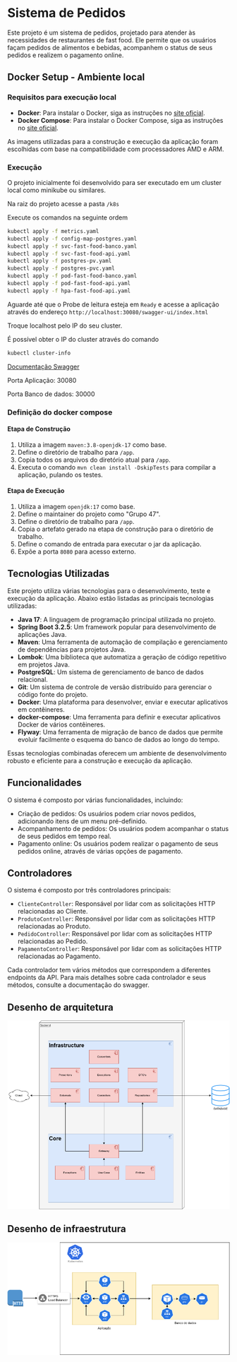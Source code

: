 # Sistema de Pedidos

Este projeto é um sistema de pedidos, projetado para atender às necessidades de restaurantes de fast food. Ele permite que os usuários façam pedidos de alimentos e bebidas, acompanhem o status de seus pedidos e realizem o pagamento online.

## Docker Setup - Ambiente local

### Requisitos para execução local

- **Docker**: Para instalar o Docker, siga as instruções no [site oficial](https://docs.docker.com/get-docker/).
- **Docker Compose**: Para instalar o Docker Compose, siga as instruções no [site oficial](https://docs.docker.com/compose/install/).

As imagens utilizadas para a construção e execução da aplicação foram escolhidas com base na compatibilidade com processadores AMD e ARM.

### Execução
O projeto inicialmente foi desenvolvido para ser executado em um cluster local como minikube ou similares.

Na raiz do projeto acesse a pasta `/k8s` 

Execute os comandos na seguinte ordem
```bash
kubectl apply -f metrics.yaml
kubectl apply -f config-map-postgres.yaml
kubectl apply -f svc-fast-food-banco.yaml
kubectl apply -f svc-fast-food-api.yaml
kubectl apply -f postgres-pv.yaml
kubectl apply -f postgres-pvc.yaml
kubectl apply -f pod-fast-food-banco.yaml
kubectl apply -f pod-fast-food-api.yaml
kubectl apply -f hpa-fast-food-api.yaml
```
Aguarde até que o Probe de leitura esteja em `Ready` e acesse a aplicação através do endereço `http://localhost:30080/swagger-ui/index.html`

Troque localhost pelo IP do seu cluster.

É possível obter o IP do cluster através do comando
```bash
kubectl cluster-info
```

[Documentação Swagger](http://localhost:30080/swagger-ui/index.html)

Porta Aplicação: 30080

Porta Banco de dados: 30000

### Definição do docker compose

#### Etapa de Construção

1. Utiliza a imagem `maven:3.8-openjdk-17` como base.
2. Define o diretório de trabalho para `/app`.
3. Copia todos os arquivos do diretório atual para `/app`.
4. Executa o comando `mvn clean install -DskipTests` para compilar a aplicação, pulando os testes.

#### Etapa de Execução

1. Utiliza a imagem `openjdk:17` como base.
2. Define o maintainer do projeto como "Grupo 47".
3. Define o diretório de trabalho para `/app`.
4. Copia o artefato gerado na etapa de construção para o diretório de trabalho.
5. Define o comando de entrada para executar o jar da aplicação.
6. Expõe a porta `8080` para acesso externo.

## Tecnologias Utilizadas

Este projeto utiliza várias tecnologias para o desenvolvimento, teste e execução da aplicação. Abaixo estão listadas as principais tecnologias utilizadas:

- **Java 17**: A linguagem de programação principal utilizada no projeto.
- **Spring Boot 3.2.5**: Um framework popular para desenvolvimento de aplicações Java.
- **Maven**: Uma ferramenta de automação de compilação e gerenciamento de dependências para projetos Java.
- **Lombok**: Uma biblioteca que automatiza a geração de código repetitivo em projetos Java.
- **PostgreSQL**: Um sistema de gerenciamento de banco de dados relacional.
- **Git**: Um sistema de controle de versão distribuído para gerenciar o código fonte do projeto.
- **Docker**: Uma plataforma para desenvolver, enviar e executar aplicativos em contêineres.
- **docker-compose**: Uma ferramenta para definir e executar aplicativos Docker de vários contêineres.
- **Flyway**: Uma ferramenta de migração de banco de dados que permite evoluir facilmente o esquema do banco de dados ao longo do tempo.


Essas tecnologias combinadas oferecem um ambiente de desenvolvimento robusto e eficiente para a construção e execução da aplicação.

## Funcionalidades

O sistema é composto por várias funcionalidades, incluindo:

- Criação de pedidos: Os usuários podem criar novos pedidos, adicionando itens de um menu pré-definido.
- Acompanhamento de pedidos: Os usuários podem acompanhar o status de seus pedidos em tempo real.
- Pagamento online: Os usuários podem realizar o pagamento de seus pedidos online, através de várias opções de pagamento.

## Controladores

O sistema é composto por três controladores principais:

- `ClienteController`: Responsável por lidar com as solicitações HTTP relacionadas ao Cliente.
- `ProdutoController`: Responsável por lidar com as solicitações HTTP relacionadas ao Produto.
- `PedidoController`: Responsável por lidar com as solicitações HTTP relacionadas ao Pedido.
- `PagamentoController`: Responsável por lidar com as solicitações HTTP relacionadas ao Pagamento.

Cada controlador tem vários métodos que correspondem a diferentes endpoints da API. Para mais detalhes sobre cada controlador e seus métodos, consulte a documentação do swagger.

## Desenho de arquitetura
![Desenho de arquitetura](fast-food-api.drawio.png)

## Desenho de infraestrutura
![Desenho de infraestrutura](fast-food-api-k8s.drawio.png)